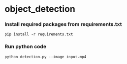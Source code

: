 # object_detection



### Install required packages from requirements.txt

`pip install -r requirements.txt`



### Run python code

`python detection.py --image input.mp4`

